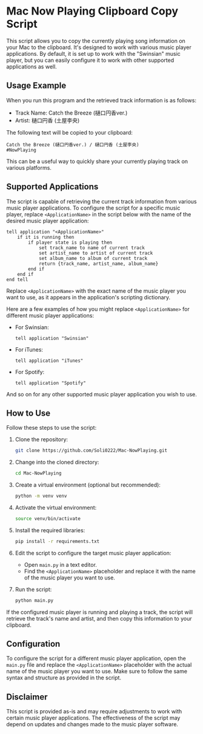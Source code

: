 # Mac Now Playing Clipboard Copy Script

This script allows you to copy the currently playing song information on your Mac to the clipboard. It's designed to work with various music player applications. By default, it is set up to work with the "Swinsian" music player, but you can easily configure it to work with other supported applications as well.

## Usage Example

When you run this program and the retrieved track information is as follows:

- Track Name: Catch the Breeze (樋口円香ver.)
- Artist: 樋口円香 (土屋李央)

The following text will be copied to your clipboard:

```plaintext
Catch the Breeze (樋口円香ver.) / 樋口円香 (土屋李央)
#NowPlaying
```

This can be a useful way to quickly share your currently playing track on various platforms.

## Supported Applications

The script is capable of retrieving the current track information from various music player applications. To configure the script for a specific music player, replace `<ApplicationName>` in the script below with the name of the desired music player application:

```applescript
tell application "<ApplicationName>"
    if it is running then
        if player state is playing then
            set track_name to name of current track
            set artist_name to artist of current track
            set album_name to album of current track
            return {track_name, artist_name, album_name}
        end if
    end if
end tell
```

Replace `<ApplicationName>` with the exact name of the music player you want to use, as it appears in the application's scripting dictionary.

Here are a few examples of how you might replace `<ApplicationName>` for different music player applications:

- For Swinsian:

  ```applescript
  tell application "Swinsian"
  ```

- For iTunes:

  ```applescript
  tell application "iTunes"
  ```

- For Spotify:

  ```applescript
  tell application "Spotify"
  ```

And so on for any other supported music player application you wish to use.

## How to Use

Follow these steps to use the script:

1. Clone the repository:

   ```sh
   git clone https://github.com/Soli0222/Mac-NowPlaying.git
   ```

2. Change into the cloned directory:

   ```sh
   cd Mac-NowPlaying
   ```

3. Create a virtual environment (optional but recommended):

   ```sh
   python -m venv venv
   ```

4. Activate the virtual environment:

   ```sh
   source venv/bin/activate
   ```

5. Install the required libraries:

   ```sh
   pip install -r requirements.txt
   ```

6. Edit the script to configure the target music player application:

   - Open `main.py` in a text editor.
   - Find the `<ApplicationName>` placeholder and replace it with the name of the music player you want to use.

7. Run the script:

   ```sh
   python main.py
   ```

If the configured music player is running and playing a track, the script will retrieve the track's name and artist, and then copy this information to your clipboard.

## Configuration

To configure the script for a different music player application, open the `main.py` file and replace the `<ApplicationName>` placeholder with the actual name of the music player you want to use. Make sure to follow the same syntax and structure as provided in the script.

## Disclaimer

This script is provided as-is and may require adjustments to work with certain music player applications. The effectiveness of the script may depend on updates and changes made to the music player software.
